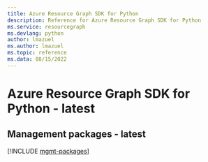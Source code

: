 ```yaml
---
title: Azure Resource Graph SDK for Python
description: Reference for Azure Resource Graph SDK for Python
ms.service: resourcegraph
ms.devlang: python
author: lmazuel
ms.author: lmazuel
ms.topic: reference
ms.data: 08/15/2022
---
```

# Azure Resource Graph SDK for Python - latest

## Management packages - latest
[!INCLUDE [mgmt-packages](resource-graph-mgmt-index.md)]